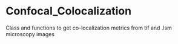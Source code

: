 # Confocal_Colocalization

Class and functions to get co-localization metrics from tif and .lsm microscopy images
